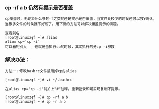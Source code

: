 ### cp -rf a b 仍然有提示是否覆盖
    cp覆盖时，无论加什么参数-f之类的还是提示是否覆盖，当文件比较少的时候还可以按Y确认，
    当很多文件的时候就不好说了。用下面的方法可以解决覆盖提示的问题。

    查看别名
    [root@linuxzgf ~]# alias 
    alias cp='cp -i'
    可以看到别人  ，也就是当执行cp的时候，其实执行的是cp -i参数


### 解决办法：

    方法一：修改bashrc文件禁用掉cp的alias
    
    [root@linuxzgf ~]# vi ~/.bashrc        
        
    在alias cp='cp -i'前加上"#"注释，重新登录即可实现复制不提示。
    
    [root@linuxzgf ~]# cp -rf a b
    [root@linuxzgf ~]# cp -r a b